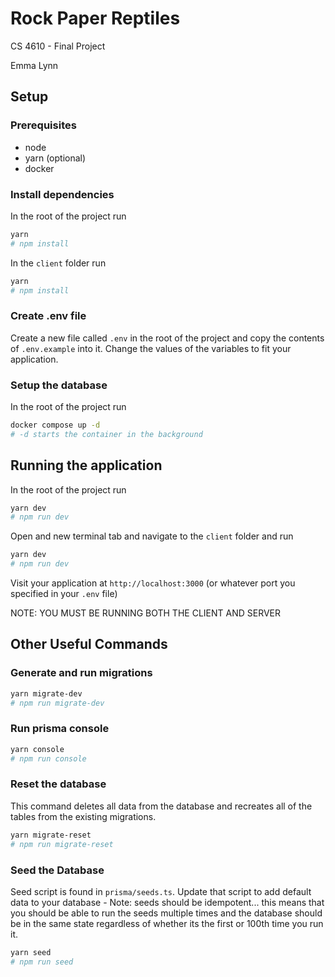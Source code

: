 # Rock Paper Reptiles
CS 4610 - Final Project

Emma Lynn

## Setup
### Prerequisites
- node
- yarn (optional)
- docker

### Install dependencies
In the root of the project run

```bash
yarn
# npm install
```

In the `client` folder run
```bash
yarn
# npm install
```

### Create .env file
Create a new file called `.env` in the root of the project and copy the contents of `.env.example` into it.
Change the values of the variables to fit your application.

### Setup the database
In the root of the project run
```bash
docker compose up -d
# -d starts the container in the background
```

## Running the application
In the root of the project run
```bash
yarn dev
# npm run dev
```

Open and new terminal tab and navigate to the `client` folder and run
```bash
yarn dev
# npm run dev
```

Visit your application at `http://localhost:3000` (or whatever port you specified in your `.env` file)

NOTE: YOU MUST BE RUNNING BOTH THE CLIENT AND SERVER

## Other Useful Commands
### Generate and run migrations
```bash
yarn migrate-dev
# npm run migrate-dev
```

### Run prisma console
```bash
yarn console
# npm run console
```

### Reset the database
This command deletes all data from the database and recreates all of the tables from the existing migrations.

```bash
yarn migrate-reset
# npm run migrate-reset
```

### Seed the Database
Seed script is found in `prisma/seeds.ts`. Update that script to add default data to your database - Note: seeds should be idempotent... this means that you should be able to run the seeds multiple times and the database should be in the same state regardless of whether its the first or 100th time you run it.

```bash
yarn seed
# npm run seed
```